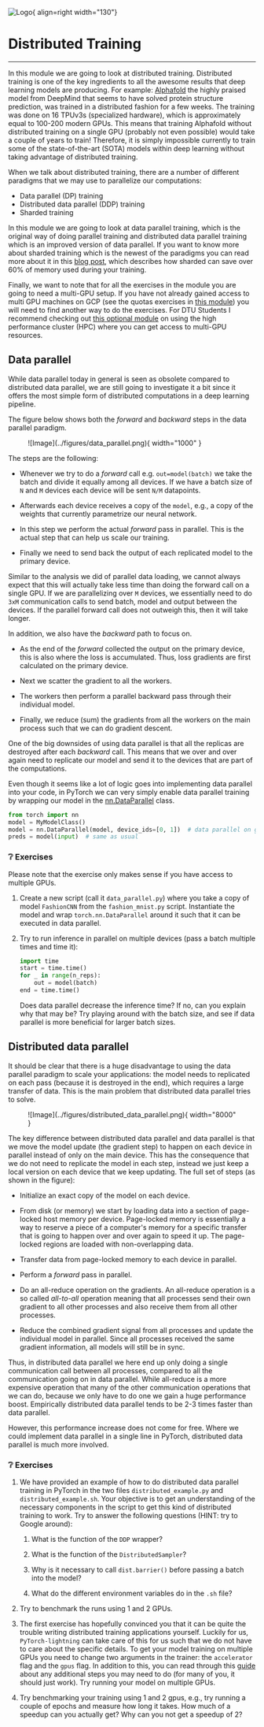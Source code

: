 ![Logo](../figures/icons/lightning.png){ align=right width="130"}

# Distributed Training

---

In this module we are going to look at distributed training. Distributed training is one of the key ingredients
to all the awesome results that deep learning models are producing. For example:
[Alphafold](https://deepmind.com/blog/article/alphafold-a-solution-to-a-50-year-old-grand-challenge-in-biology)
the highly praised model from DeepMind that seems to have solved protein structure prediction, was trained
in a distributed fashion for a few weeks. The training was done on 16 TPUv3s (specialized hardware), which
is approximately equal to 100-200 modern GPUs. This means that training Alphafold without distributed training
on a single GPU (probably not even possible) would take a couple of years to train! Therefore, it is simply
impossible currently to train some of the state-of-the-art (SOTA) models within deep learning
without taking advantage of distributed training.

When we talk about distributed training, there are a number of different paradigms that we may use to parallelize
our computations:

* Data parallel (DP) training
* Distributed data parallel (DDP) training
* Sharded training

In this module we are going to look at data parallel training, which is the original way of doing parallel training and
distributed data parallel training which is an improved version of data parallel. If you want to know more about sharded
training which is the newest of the paradigms you can read more about it in this
[blog post](https://medium.com/data-science/sharded-a-new-technique-to-double-the-size-of-pytorch-models-3af057466dba),
which describes how sharded can save over 60% of memory used during your training.

Finally, we want to note that for all the exercises in the module you are going to need a multi-GPU setup. If you have
not already gained access to multi GPU machines on GCP (see the quotas exercises in
[this module](../s6_the_cloud/cloud_setup.md)) you will need to find another way to do the exercises. For
DTU Students I recommend checking out [this optional module](../s10_extra/high_performance_clusters.md) on using the
high performance cluster (HPC) where you can get access to multi-GPU resources.

## Data parallel

While data parallel today in general is seen as obsolete compared to distributed data parallel, we are still
going to investigate it a bit since it offers the most simple form of distributed computations in a deep learning
pipeline.

The figure below shows both the *forward* and *backward* steps in the data parallel paradigm.

<figure markdown>
![Image](../figures/data_parallel.png){ width="1000" }
</figure>

The steps are the following:

* Whenever we try to do a *forward* call e.g. `out=model(batch)` we take the batch and divide it equally among all
    devices. If we have a batch size of `N` and `M` devices each device will be sent `N/M` datapoints.

* Afterwards each device receives a copy of the `model`, e.g., a copy of the weights that currently parametrize our
    neural network.

* In this step we perform the actual *forward* pass in parallel. This is the actual step that can help us scale
    our training.

* Finally we need to send back the output of each replicated model to the primary device.

Similar to the analysis we did of parallel data loading, we cannot always expect that this will actually take less time
than doing the forward call on a single GPU. If we are parallelizing over `M` devices, we essentially need to do `3xM`
communication calls to send batch, model and output between the devices. If the parallel forward call does not outweigh
this, then it will take longer.

In addition, we also have the *backward* path to focus on.

* As the end of the *forward* collected the output on the primary device, this is also where the loss is accumulated.
    Thus, loss gradients are first calculated on the primary device.

* Next we scatter the gradient to all the workers.

* The workers then perform a parallel backward pass through their individual model.

* Finally, we reduce (sum) the gradients from all the workers on the main process such that we can do gradient descent.

One of the big downsides of using data parallel is that all the replicas are destroyed after each *backward* call.
This means that we over and over again need to replicate our model and send it to the devices that are part of the
computations.

Even though it seems like a lot of logic goes into implementing data parallel into your code, in PyTorch we can very simply
enable data parallel training by wrapping our model in the
[nn.DataParallel](https://pytorch.org/docs/stable/generated/torch.nn.DataParallel.html) class.

```python
from torch import nn
model = MyModelClass()
model = nn.DataParallel(model, device_ids=[0, 1])  # data parallel on gpu 0 and 1
preds = model(input)  # same as usual
```

### ❔ Exercises

Please note that the exercise only makes sense if you have access to multiple GPUs.

1. Create a new script (call it `data_parallel.py`) where you take a copy of model `FashionCNN`
    from the `fashion_mnist.py` script. Instantiate the model and wrap `torch.nn.DataParallel`
    around it such that it can be executed in data parallel.

2. Try to run inference in parallel on multiple devices (pass a batch multiple times and time it):

    ```python
    import time
    start = time.time()
    for _ in range(n_reps):
        out = model(batch)
    end = time.time()
    ```

    Does data parallel decrease the inference time? If no, can you explain why that may be? Try
    playing around with the batch size, and see if data parallel is more beneficial for larger batch sizes.

## Distributed data parallel

It should be clear that there is a huge disadvantage to using the data parallel paradigm to scale your applications:
the model needs to replicated on each pass (because it is destroyed in the end), which requires a large transfer
of data. This is the main problem that distributed data parallel tries to solve.

<figure markdown>
![Image](../figures/distributed_data_parallel.png){ width="8000" }
</figure>

The key difference between distributed data parallel and data parallel is that we move the model update
(the gradient step) to happen on each device in parallel instead of only on the main device. This has the consequence
that we do not need to replicate the model in each step, instead we just keep a local version on each device that
we keep updating. The full set of steps (as shown in the figure):

* Initialize an exact copy of the model on each device.

* From disk (or memory) we start by loading data into a section of page-locked host memory per device. Page-locked
    memory is essentially a way to reserve a piece of a computer's memory for a specific transfer that is going to
    happen over and over again to speed it up. The page-locked regions are loaded with non-overlapping data.

* Transfer data from page-locked memory to each device in parallel.

* Perform a *forward* pass in parallel.

* Do an all-reduce operation on the gradients. An all-reduce operation is a so called *all-to-all* operation meaning
    that all processes send their own gradient to all other processes and also receive them from all other processes.

* Reduce the combined gradient signal from all processes and update the individual model in parallel. Since all
    processes received the same gradient information, all models will still be in sync.

Thus, in distributed data parallel we here end up only doing a single communication call between all processes, compared
to all the communication going on in data parallel. While all-reduce is a more expensive operation that many of the
other communication operations that we can do, because we only have to do one we gain a huge performance boost.
Empirically distributed data parallel tends to be 2-3 times faster than data parallel.

However, this performance increase does not come for free. Where we could implement data parallel in a single line in
PyTorch, distributed data parallel is much more involved.

### ❔ Exercises

1. We have provided an example of how to do distributed data parallel training in PyTorch in the two
    files `distributed_example.py` and `distributed_example.sh`. Your objective is to get an understanding of the necessary
    components in the script to get this kind of distributed training to work. Try to answer the following questions
    (HINT: try to Google around):

    1. What is the function of the `DDP` wrapper?

    2. What is the function of the `DistributedSampler`?

    3. Why is it necessary to call `dist.barrier()` before passing a batch into the model?

    4. What do the different environment variables do in the `.sh` file?

2. Try to benchmark the runs using 1 and 2 GPUs.

3. The first exercise has hopefully convinced you that it can be quite the trouble writing distributed training
    applications yourself. Luckily for us, `PyTorch-lightning` can take care of this for us such that we do not have to
    care about the specific details. To get your model training on multiple GPUs you need to change two arguments in the
    trainer: the `accelerator` flag and the `gpus` flag. In addition to this, you can read through this
    [guide](https://pytorch-lightning.readthedocs.io/en/latest/accelerators/gpu.html) about any additional steps you may
    need to do (for many of you, it should just work). Try running your model on multiple GPUs.

4. Try benchmarking your training using 1 and 2 gpus, e.g., try running a couple of epochs and measure how long it
    takes. How much of a speedup can you actually get? Why can you not get a speedup of 2?
